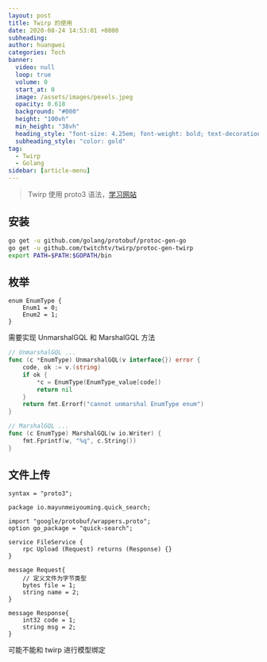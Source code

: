 ```yaml
---
layout: post
title: Twirp 的使用
date: 2020-08-24 14:53:01 +0800
subheading: 
author: huangwei
categories: Tech
banner:
  video: null
  loop: true
  volume: 0
  start_at: 0
  image: /assets/images/pexels.jpeg
  opacity: 0.618
  background: "#000"
  height: "100vh"
  min_height: "38vh"
  heading_style: "font-size: 4.25em; font-weight: bold; text-decoration: underline"
  subheading_style: "color: gold"
tag: 
  - Twirp
  - Golang
sidebar: [article-menu]
---
```


> Twirp 使用 proto3 语法，[学习网站](https://www.bookstack.cn/read/topgoer/abb9896b6124ea54.md)

## 安装

```bash
go get -u github.com/golang/protobuf/protoc-gen-go
go get -u github.com/twitchtv/twirp/protoc-gen-twirp
export PATH=$PATH:$GOPATH/bin
```

## 枚举

```proto3
enum EnumType {
    Enum1 = 0;
    Enum2 = 1;
}
```

需要实现 UnmarshalGQL 和 MarshalGQL 方法

```go
// UnmarshalGQL ...
func (c *EnumType) UnmarshalGQL(v interface{}) error {
    code, ok := v.(string)
    if ok {
        *c = EnumType(EnumType_value[code])
        return nil
    }
    return fmt.Errorf("cannot unmarshal EnumType enum")
}

// MarshalGQL ...
func (c EnumType) MarshalGQL(w io.Writer) {
    fmt.Fprintf(w, "%q", c.String())
}
```

## 文件上传

```proto3
syntax = "proto3";

package io.mayunmeiyouming.quick_search;

import "google/protobuf/wrappers.proto";
option go_package = "quick-search";

service FileService {
    rpc Upload (Request) returns (Response) {}
}

message Request{
    // 定义文件为字节类型
    bytes file = 1;
    string name = 2;
}

message Response{
    int32 code = 1;
    string msg = 2;
}
```

可能不能和 twirp 进行模型绑定
